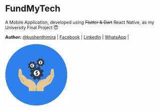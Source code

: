 # FundMyTech

A Mobile Application, developed using ~~Flutter & Dart~~ React Native, as my University Final Project :innocent:

**Author:** [@kushenthimira](https://github.com/kushenthimira) | [Facebook](https://facebook.com/ciphernpc) | [LinkedIn](https://linkedin.com/in/kushenthimira) | [WhatsApp](https://wa.me/94717827878) |

<img src="/assets/logo.png" alt="Project Logo" width="200"/>

